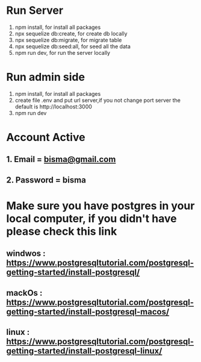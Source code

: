 # Run Server

1. npm install, for install all packages
2. npx sequelize db:create, for create db locally
3. npx sequelize db:migrate, for migrate table
4. npx sequelize db:seed:all, for seed all the data
5. npm run dev, for run the server locally

# Run admin side

1. npm install, for install all packages
2. create file .env and put url server,if you not change port server the default is http://localhost:3000
3. npm run dev

# Account Active

## 1. Email = bisma@gmail.com

## 2. Password = bisma

# Make sure you have postgres in your local computer, if you didn't have please check this link

## windwos : https://www.postgresqltutorial.com/postgresql-getting-started/install-postgresql/

## mackOs : https://www.postgresqltutorial.com/postgresql-getting-started/install-postgresql-macos/

## linux : https://www.postgresqltutorial.com/postgresql-getting-started/install-postgresql-linux/
